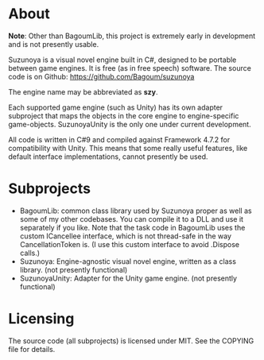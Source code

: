 # About

**Note**: Other than BagoumLib, this project is extremely early in development and is not presently usable.

Suzunoya is a visual novel engine built in C#, designed to be portable between game engines.
It is free (as in free speech) software. The source code is on Github: https://github.com/Bagoum/suzunoya

The engine name may be abbreviated as **szy**.

Each supported game engine (such as Unity) has its own adapter subproject that maps the objects in the core engine to engine-specific game-objects. SuzunoyaUnity is the only one under current development. 

All code is written in C#9 and compiled against Framework 4.7.2 for compatibility with Unity. This means that some really useful features, like default interface implementations, cannot presently be used.

# Subprojects

- BagoumLib: common class library used by Suzunoya proper as well as some of my other codebases. You can compile it to a DLL and use it separately if you like. Note that the task code in BagoumLib uses the custom ICancellee interface, which is not thread-safe in the way CancellationToken is. (I use this custom interface to avoid .Dispose calls.)
- Suzunoya: Engine-agnostic visual novel engine, written as a class library. (not presently functional)
- SuzunoyaUnity: Adapter for the Unity game engine. (not presently functional)

# Licensing

The source code (all subprojects) is licensed under MIT. See the COPYING file for details.

